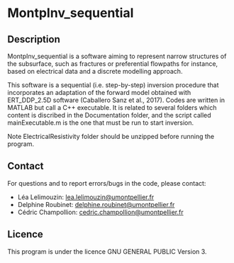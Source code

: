 # MontpInv_sequential

## Description

MontpInv_sequential is a software aiming to represent narrow structures of the subsurface, such as fractures or preferential flowpaths for instance, based on electrical data and a discrete modelling approach.

This software is a sequential (i.e. step-by-step) inversion procedure that incorporates an adaptation of the forward model obtained with ERT_DDP_2.5D software (Caballero Sanz et al., 2017). Codes are written in MATLAB but call a C++ executable.
It is related to several folders which content is discribed in the Documentation folder, and the script called mainExecutable.m is the one that must be run to start inversion.

Note ElectricalResistivity folder should be unzipped before running the program.

## Contact

For questions and to report errors/bugs in the code, please contact:
* Léa Lelimouzin: lea.lelimouzin@umontpellier.fr
* Delphine Roubinet: delphine.roubinet@umontpellier.fr
* Cédric Champollion: cedric.champollion@umontpellier.fr

## Licence

This program is under the licence GNU GENERAL PUBLIC Version 3.

